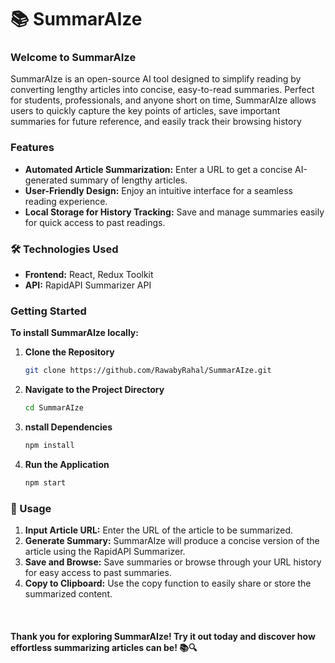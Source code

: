 # 📚 SummarAIze

### Welcome to SummarAIze
SummarAIze is an open-source AI tool designed to simplify reading by converting lengthy articles into concise, easy-to-read summaries. Perfect for students, professionals, and anyone short on time, SummarAIze allows users to quickly capture the key points of articles, save important summaries for future reference, and easily track their browsing history

### Features
 - **Automated Article Summarization:** Enter a URL to get a concise AI-generated summary of lengthy articles.
 - **User-Friendly Design:** Enjoy an intuitive interface for a seamless reading experience.
 - **Local Storage for History Tracking:** Save and manage summaries easily for quick access to past readings.

### 🛠️ Technologies Used
 - **Frontend:** React, Redux Toolkit
 - **API:** RapidAPI Summarizer API

### Getting Started
**To install SummarAIze locally:**


1. **Clone the Repository**
   
    ```bash
    git clone https://github.com/RawabyRahal/SummarAIze.git

3. **Navigate to the Project Directory**
   
   ```bash
   cd SummarAIze
   
5. **nstall Dependencies**
   ```bash
   npm install

6. **Run the Application**
   ```bash
   npm start

### 📖 Usage
 1. **Input Article URL:** Enter the URL of the article to be summarized.
 2.  **Generate Summary:** SummarAIze will produce a concise version of the article using the RapidAPI Summarizer.
 3.  **Save and Browse:** Save summaries or browse through your URL history for easy access to past summaries.
 4.  **Copy to Clipboard:** Use the copy function to easily share or store the summarized content.
<br>

#### Thank you for exploring SummarAIze! Try it out today and discover how effortless summarizing articles can be! 📚🔍
